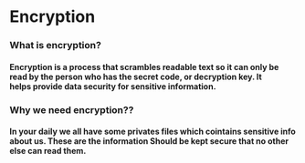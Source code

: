 # Encryption  

### What is encryption? 

#### Encryption is a process that scrambles readable text so it can only be read by the person who has the secret code,  or decryption key. It helps provide data security for sensitive information. 
### Why we need encryption??
<h4>
  In your daily we all have some privates files which cointains sensitive info about us. 
  These are the information Should be kept secure that no other else can read them. 
  
</h4>
